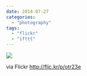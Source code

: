 ```yaml
---
date: 2014-07-27
categories: 
  - "photography"
tags: 
  - "flickr"
  - "ifttt"
---
```


![](https://farm6.staticflickr.com/5574/14750275581_156f562bb7_b.jpg)  

  
  
via Flickr http://flic.kr/p/otr23e
